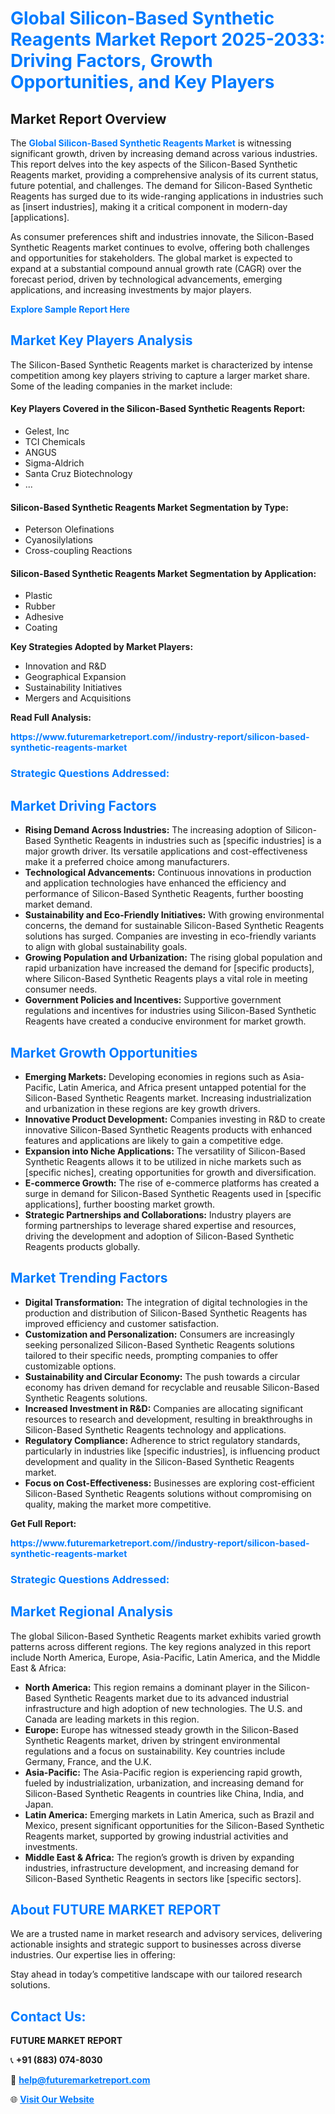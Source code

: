 <h1 style="color: #007BFF;">Global Silicon-Based Synthetic Reagents Market Report 2025-2033: Driving Factors, Growth Opportunities, and Key Players</h1>

<section id="overview">
<h2>Market Report Overview</h2>
<p>The <a href="https://www.futuremarketreport.com//industry-report/silicon-based-synthetic-reagents-market" style="color: #007BFF; text-decoration: none;"><strong>Global Silicon-Based Synthetic Reagents Market</strong></a> is witnessing significant growth, driven by increasing demand across various industries. This report delves into the key aspects of the Silicon-Based Synthetic Reagents market, providing a comprehensive analysis of its current status, future potential, and challenges. The demand for Silicon-Based Synthetic Reagents has surged due to its wide-ranging applications in industries such as [insert industries], making it a critical component in modern-day [applications].</p>
<p>As consumer preferences shift and industries innovate, the Silicon-Based Synthetic Reagents market continues to evolve, offering both challenges and opportunities for stakeholders. The global market is expected to expand at a substantial compound annual growth rate (CAGR) over the forecast period, driven by technological advancements, emerging applications, and increasing investments by major players.</p>
</section>

<section id="overview">
<p><a href="https://www.futuremarketreport.com//request-sample/reportId=91204" style="color: #007BFF; text-decoration: none;"><strong>Explore Sample Report Here</strong></a></p>
</section>

<section id="key-players">
<h2 style="color: #007BFF;">Market Key Players Analysis</h2>
<p>The Silicon-Based Synthetic Reagents market is characterized by intense competition among key players striving to capture a larger market share. Some of the leading companies in the market include:</p>
<h4>Key Players Covered in the Silicon-Based Synthetic Reagents Report:</h4>
<ul><li>Gelest, Inc</li><li>TCI Chemicals</li><li>ANGUS</li><li>Sigma-Aldrich</li><li>Santa Cruz Biotechnology</li><li>...</li></ul>
<h4>Silicon-Based Synthetic Reagents Market Segmentation by Type:</h4>
<ul><li>Peterson Olefinations</li><li>Cyanosilylations</li><li>Cross-coupling Reactions</li></ul>

<h4>Silicon-Based Synthetic Reagents Market Segmentation by Application:</h4>
<ul><li>Plastic</li><li>Rubber</li><li>Adhesive</li><li>Coating</li></ul>
<p><strong>Key Strategies Adopted by Market Players:</strong></p>
<ul>
<li>Innovation and R&D</li>
<li>Geographical Expansion</li>
<li>Sustainability Initiatives</li>
<li>Mergers and Acquisitions</li>
</ul>
</section>

<section>
<p><strong>Read Full Analysis: </strong></p><a href="https://www.futuremarketreport.com//industry-report/silicon-based-synthetic-reagents-market" style="color: #007BFF; text-decoration: none;"><strong>https://www.futuremarketreport.com//industry-report/silicon-based-synthetic-reagents-market</strong></a>
<h3 style="color: #007BFF;">Strategic Questions Addressed:</h3>
</section>

<section id="driving-factors">
<h2 style="color: #007BFF;">Market Driving Factors</h2>
<ul>
<li><strong>Rising Demand Across Industries:</strong> The increasing adoption of Silicon-Based Synthetic Reagents in industries such as [specific industries] is a major growth driver. Its versatile applications and cost-effectiveness make it a preferred choice among manufacturers.</li>
<li><strong>Technological Advancements:</strong> Continuous innovations in production and application technologies have enhanced the efficiency and performance of Silicon-Based Synthetic Reagents, further boosting market demand.</li>
<li><strong>Sustainability and Eco-Friendly Initiatives:</strong> With growing environmental concerns, the demand for sustainable Silicon-Based Synthetic Reagents solutions has surged. Companies are investing in eco-friendly variants to align with global sustainability goals.</li>
<li><strong>Growing Population and Urbanization:</strong> The rising global population and rapid urbanization have increased the demand for [specific products], where Silicon-Based Synthetic Reagents plays a vital role in meeting consumer needs.</li>
<li><strong>Government Policies and Incentives:</strong> Supportive government regulations and incentives for industries using Silicon-Based Synthetic Reagents have created a conducive environment for market growth.</li>
</ul>
</section>

<section id="growth-opportunities">
<h2 style="color: #007BFF;">Market Growth Opportunities</h2>
<ul>
<li><strong>Emerging Markets:</strong> Developing economies in regions such as Asia-Pacific, Latin America, and Africa present untapped potential for the Silicon-Based Synthetic Reagents market. Increasing industrialization and urbanization in these regions are key growth drivers.</li>
<li><strong>Innovative Product Development:</strong> Companies investing in R&D to create innovative Silicon-Based Synthetic Reagents products with enhanced features and applications are likely to gain a competitive edge.</li>
<li><strong>Expansion into Niche Applications:</strong> The versatility of Silicon-Based Synthetic Reagents allows it to be utilized in niche markets such as [specific niches], creating opportunities for growth and diversification.</li>
<li><strong>E-commerce Growth:</strong> The rise of e-commerce platforms has created a surge in demand for Silicon-Based Synthetic Reagents used in [specific applications], further boosting market growth.</li>
<li><strong>Strategic Partnerships and Collaborations:</strong> Industry players are forming partnerships to leverage shared expertise and resources, driving the development and adoption of Silicon-Based Synthetic Reagents products globally.</li>
</ul>
</section>

<section id="trending-factors">
<h2 style="color: #007BFF;">Market Trending Factors</h2>
<ul>
<li><strong>Digital Transformation:</strong> The integration of digital technologies in the production and distribution of Silicon-Based Synthetic Reagents has improved efficiency and customer satisfaction.</li>
<li><strong>Customization and Personalization:</strong> Consumers are increasingly seeking personalized Silicon-Based Synthetic Reagents solutions tailored to their specific needs, prompting companies to offer customizable options.</li>
<li><strong>Sustainability and Circular Economy:</strong> The push towards a circular economy has driven demand for recyclable and reusable Silicon-Based Synthetic Reagents solutions.</li>
<li><strong>Increased Investment in R&D:</strong> Companies are allocating significant resources to research and development, resulting in breakthroughs in Silicon-Based Synthetic Reagents technology and applications.</li>
<li><strong>Regulatory Compliance:</strong> Adherence to strict regulatory standards, particularly in industries like [specific industries], is influencing product development and quality in the Silicon-Based Synthetic Reagents market.</li>
<li><strong>Focus on Cost-Effectiveness:</strong> Businesses are exploring cost-efficient Silicon-Based Synthetic Reagents solutions without compromising on quality, making the market more competitive.</li>
</ul>
</section>

<section>
<p><strong>Get Full Report: </strong></p><a href="https://www.futuremarketreport.com//industry-report/silicon-based-synthetic-reagents-market" style="color: #007BFF; text-decoration: none;"><strong>https://www.futuremarketreport.com//industry-report/silicon-based-synthetic-reagents-market</strong></a>
<h3 style="color: #007BFF;">Strategic Questions Addressed:</h3>
</section>


<section id="regional-analysis">
<h2 style="color: #007BFF;">Market Regional Analysis</h2>
<p>The global Silicon-Based Synthetic Reagents market exhibits varied growth patterns across different regions. The key regions analyzed in this report include North America, Europe, Asia-Pacific, Latin America, and the Middle East & Africa:</p>
<ul>
<li><strong>North America:</strong> This region remains a dominant player in the Silicon-Based Synthetic Reagents market due to its advanced industrial infrastructure and high adoption of new technologies. The U.S. and Canada are leading markets in this region.</li>
<li><strong>Europe:</strong> Europe has witnessed steady growth in the Silicon-Based Synthetic Reagents market, driven by stringent environmental regulations and a focus on sustainability. Key countries include Germany, France, and the U.K.</li>
<li><strong>Asia-Pacific:</strong> The Asia-Pacific region is experiencing rapid growth, fueled by industrialization, urbanization, and increasing demand for Silicon-Based Synthetic Reagents in countries like China, India, and Japan.</li>
<li><strong>Latin America:</strong> Emerging markets in Latin America, such as Brazil and Mexico, present significant opportunities for the Silicon-Based Synthetic Reagents market, supported by growing industrial activities and investments.</li>
<li><strong>Middle East & Africa:</strong> The region’s growth is driven by expanding industries, infrastructure development, and increasing demand for Silicon-Based Synthetic Reagents in sectors like [specific sectors].</li>
</ul>
</section>

<footer>
<h2 style="color: #007BFF;">About FUTURE MARKET REPORT</h2>
<p>We are a trusted name in market research and advisory services, delivering actionable insights and strategic support to businesses across diverse industries. Our expertise lies in offering:</p>

<p>Stay ahead in today’s competitive landscape with our tailored research solutions.</p>

<h2 style="color: #007BFF;">Contact Us:</h2>
<p><strong>FUTURE MARKET REPORT</strong></p>
<p>📞 <strong>+91 (883) 074-8030</strong></p>
<p>📧 <strong><a href="mailto:help@futuremarketreport.com" style="color: #007BFF;">help@futuremarketreport.com</a></strong></p>
<p>🌐 <strong><a href="https://www.futuremarketreport.com/" style="color: #007BFF;">Visit Our Website</a></strong></p>
</footer>